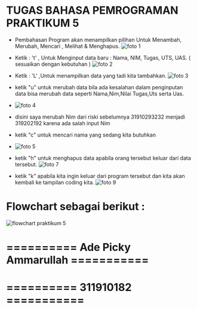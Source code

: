 #                                     TUGAS BAHASA PEMROGRAMAN PRAKTIKUM 5
                  
* Pembahasan Program akan menampilkan pilihan Untuk Menambah, Merubah, Mencari , Melihat & Menghapus.
![foto 1](https://user-images.githubusercontent.com/57026867/70389129-c74edf80-19ed-11ea-8614-c0e9fd82411f.jpg)
* Ketik : 't' , Untuk Menginput data baru : Nama, NIM, Tugas, UTS, UAS. ( sesuaikan dengan kebutuhan )
![foto 2](https://user-images.githubusercontent.com/57026867/70389160-3593a200-19ee-11ea-9b9f-a0c257ab4e35.jpg)
* Ketik : 'L' ,Untuk menampilkan data yang tadi kita tambahkan.
![foto 3](https://user-images.githubusercontent.com/57026867/70389178-755a8980-19ee-11ea-92cb-38c9511e3f15.jpg)
* ketik "u" untuk merubah data bila ada kesalahan dalam penginputan data bisa merubah data seperti Nama,Nim,Nilai Tugas,Uts serta Uas.

* ![foto 4](https://user-images.githubusercontent.com/57026867/70389201-c66a7d80-19ee-11ea-8a2f-78151de73287.jpg)
* disini saya merubah Nim dari riski sebelumnya 31910293232 menjadi 319202192 karena ada salah input Nim
* ketik "c" untuk mencari nama yang sedang kita butuhkan

* ![foto 5](https://user-images.githubusercontent.com/57026867/70389227-282ae780-19ef-11ea-8da6-b97f0de2385b.jpg)
* ketik "h" untuk menghapus data apabila orang tersebut keluar dari data tersebut.
![foto 7](https://user-images.githubusercontent.com/57026867/70389246-62948480-19ef-11ea-9798-1e74f94a41f6.jpg)
* ketik "k" apabila kita ingin keluar dari program tersebut dan kita akan kembali ke tampilan coding kita.
![foto 9](https://user-images.githubusercontent.com/57026867/70389258-8bb51500-19ef-11ea-9d3f-9bfe9b6fcefe.jpg)

#                     Flowchart sebagai berikut :
![flowchart praktikum 5](https://user-images.githubusercontent.com/57026867/70398003-90a6b280-1a49-11ea-8724-fe2eab983fc6.jpg)






#               ========== Ade Picky Ammarullah ===========
#               ==========      311910182       ===========
